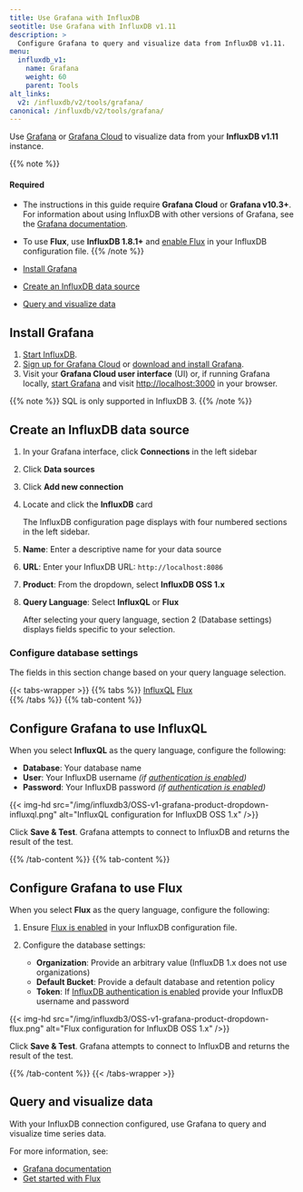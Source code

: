 ```yaml
---
title: Use Grafana with InfluxDB
seotitle: Use Grafana with InfluxDB v1.11
description: >
  Configure Grafana to query and visualize data from InfluxDB v1.11.
menu:
  influxdb_v1:
    name: Grafana
    weight: 60
    parent: Tools
alt_links:
  v2: /influxdb/v2/tools/grafana/
canonical: /influxdb/v2/tools/grafana/
---
```


Use [Grafana](https://grafana.com/) or [Grafana Cloud](https://grafana.com/products/cloud/)
to visualize data from your **InfluxDB v1.11** instance.

{{% note %}}
#### Required
- The instructions in this guide require **Grafana Cloud** or **Grafana v10.3+**.
  For information about using InfluxDB with other versions of Grafana,
  see the [Grafana documentation](https://grafana.com/docs/grafana/latest/datasources/influxdb/).
- To use **Flux**, use **InfluxDB 1.8.1+** and [enable Flux](/influxdb/v1/flux/installation/)
  in your InfluxDB configuration file.
{{% /note %}}

- [Install Grafana](#install-grafana)
- [Create an InfluxDB data source](#create-an-influxdb-data-source)
- [Query and visualize data](#query-and-visualize-data)

## Install Grafana

1. [Start InfluxDB](/influxdb/v1/introduction/get-started/).
2. [Sign up for Grafana Cloud](https://grafana.com/products/cloud/) or
   [download and install Grafana](https://grafana.com/grafana/download).
3. Visit your **Grafana Cloud user interface** (UI) or, if running Grafana locally,
   [start Grafana](https://grafana.com/docs/grafana/latest/installation/) and visit
   <http://localhost:3000> in your browser.

{{% note %}}
SQL is only supported in InfluxDB 3.
{{% /note %}}

## Create an InfluxDB data source

1. In your Grafana interface, click **Connections** in the left sidebar
2. Click **Data sources**
3. Click **Add new connection**
4. Locate and click the **InfluxDB** card

   The InfluxDB configuration page displays with four numbered sections in the left sidebar.

5. **Name**: Enter a descriptive name for your data source
6. **URL**: Enter your InfluxDB URL: `http://localhost:8086`
7. **Product**: From the dropdown, select **InfluxDB OSS 1.x**
8. **Query Language**: Select **InfluxQL** or **Flux**

   After selecting your query language, section 2 (Database settings) displays fields specific to your selection.

### Configure database settings

The fields in this section change based on your query language selection.

{{< tabs-wrapper >}}
{{% tabs %}}
[InfluxQL](#)
[Flux](#)                 
{{% /tabs %}}
{{% tab-content %}}
<!--------------------------- BEGIN INFLUXQL CONTENT -------------------------->

## Configure Grafana to use InfluxQL

When you select **InfluxQL** as the query language, configure the following:

- **Database**: Your database name
- **User**: Your InfluxDB username _(if [authentication is enabled](/influxdb/v1/administration/authentication_and_authorization/))_
- **Password**: Your InfluxDB password _(if [authentication is enabled](/influxdb/v1/administration/authentication_and_authorization/))_

{{< img-hd src="/img/influxdb3/OSS-v1-grafana-product-dropdown-influxql.png" alt="InfluxQL configuration for InfluxDB OSS 1.x" />}}

Click **Save & Test**. Grafana attempts to connect to InfluxDB and returns the result of the test.

<!---------------------------- END INFLUXQL CONTENT --------------------------->
{{% /tab-content %}}
{{% tab-content %}}
<!----------------------------- BEGIN FLUX CONTENT ---------------------------->

## Configure Grafana to use Flux

When you select **Flux** as the query language, configure the following:

1. Ensure [Flux is enabled](/influxdb/v1/flux/installation/) in your InfluxDB configuration file.

2. Configure the database settings:

   - **Organization**: Provide an arbitrary value (InfluxDB 1.x does not use organizations)
   - **Default Bucket**: Provide a default database and retention policy
   - **Token**: If [InfluxDB authentication is enabled](/influxdb/v1/administration/authentication_and_authorization/) provide your InfluxDB username and password

{{< img-hd src="/img/influxdb3/OSS-v1-grafana-product-dropdown-flux.png" alt="Flux configuration for InfluxDB OSS 1.x" />}}

Click **Save & Test**. Grafana attempts to connect to InfluxDB and returns the result of the test.

<!------------------------------ END FLUX CONTENT ----------------------------->
{{% /tab-content %}}
{{< /tabs-wrapper >}}

## Query and visualize data

With your InfluxDB connection configured, use Grafana to query and visualize time series data.

For more information, see:
- [Grafana documentation](https://grafana.com/docs/grafana/latest/)
- [Get started with Flux](/flux/v0/get-started/)